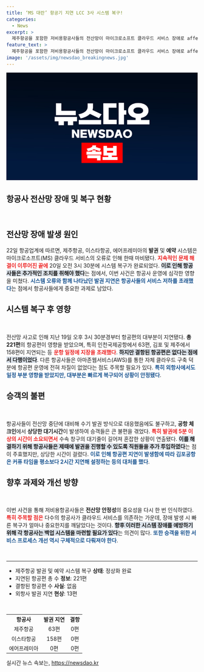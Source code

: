 ```yaml
---
title: ‘MS 대란’ 항공기 지연 LCC 3사 시스템 복구!
categories:
  - News
excerpt: >
  제주항공을 포함한 저비용항공사들의 전산망이 마이크로소프트 클라우드 서비스 장애로 affected되었지만, 시스템이 복구되면서 운항이 정상화되었습니다. 탑승객들은 긴 대기시간 속에서 수기 발권 불편을 겪었고, 김포와 김해공항의 커퓨 타임도 조정되었습니다.
feature_text: >
  제주항공을 포함한 저비용항공사들의 전산망이 마이크로소프트 클라우드 서비스 장애로 affected되었지만, 시스템이 복구되면서 운항이 정상화되었습니다. 탑승객들은 긴 대기시간 속에서 수기 발권 불편을 겪었고, 김포와 김해공항의 커퓨 타임도 조정되었습니다.
image: '/assets/img/newsdao_breakingnews.jpg'
---
```


<p><img src="/assets/img/newsdao_breakingnews.jpg" alt="koreaapp 속보" /></p>

<h2 data-ke-size="size26">항공사 전산망 장애 및 복구 현황</h2>

<p data-ke-size="size16">&nbsp;</p>

<h2 data-ke-size="size26">전산망 장애 발생 원인</h2>

<p data-ke-size="size16">22일 항공업계에 따르면, 제주항공, 이스타항공, 에어프레미아의 <b>발권</b> 및 <b>예약</b> 시스템은 마이크로소프트(MS) 클라우드 서비스의 오류로 인해 한때 마비됐다. <b><span style="color: #ee2323;">지속적인 문제 해결이 이루어진 끝에</span></b> 20일 오전 3시 30분에 시스템 복구가 완료되었다. <b><span style="background-color: #21538527;">이로 인해 항공사들은 추가적인 조치를 취해야 했다</span></b>는 점에서, 이번 사건은 항공사 운영에 심각한 영향을 미쳤다. <b><span style="color: #1a5490;">시스템 오류와 함께 나타났던 발권 지연은 항공사들의 서비스 저하를 초래했다</span></b>는 점에서 항공사들에게 중요한 과제로 남았다.</p>

<h2 data-ke-size="size26">시스템 복구 후 영향</h2>

<p data-ke-size="size16">&nbsp;</p>

<p data-ke-size="size16">전산망 사고로 인해 지난 19일 오후 3시 30분경부터 항공편의 대부분이 지연됐다. <b>총</b> <b>221편</b>의 항공편이 영향을 받았으며, 특히 인천국제공항에서 63편, 김포 및 제주에서 158편이 지연되는 등 <b><span style="color: #ee2323;">운항 일정에 지장을 초래했다</span></b>. <b><span style="background-color: #21538527;">하지만 결항된 항공편은 없다는 점에서 다행이었다</span></b>. 다른 항공사들은 아마존웹서비스(AWS)를 통한 자체 클라우드 구축 덕분에 항공편 운영에 전혀 차질이 없었다는 점도 주목할 필요가 있다. <b><span style="color: #1a5490;">특히 외항사에서도 일정 부분 영향을 받았지만, 대부분은 빠르게 복구되어 상황이 안정됐다</span></b>.</p>

<h2 data-ke-size="size26">승객의 불편</h2>

<p data-ke-size="size16">&nbsp;</p>

<p data-ke-size="size16">항공사들이 전산망 중단에 대비해 수기 발권 방식으로 대응했음에도 불구하고, <b>공항 체크인</b>에서 <b>상당한 대기시간</b>이 발생하여 승객들은 큰 불편을 겪었다. <b><span style="color: #ee2323;">특히 발권에 5분 이상의 시간이 소요되면서</span></b> 수속 창구의 대기줄이 길어져 혼잡한 상황이 연출됐다. <b><span style="background-color: #21538527;">이를 해결하기 위해 항공사들은 제때에 발권을 진행할 수 있도록 직원들을 추가 투입하였다</span></b>는 점이 주효했지만, 상당한 시간이 걸렸다. <b><span style="color: #1a5490;">이로 인해 항공편 지연이 발생함에 따라 김포공항은 커퓨 타임을 평소보다 2시간 지연해 설정하는 등의 대처를 했다</span></b>.</p>

<h2 data-ke-size="size26">향후 과제와 개선 방향</h2>

<p data-ke-size="size16">&nbsp;</p>

<p data-ke-size="size16">이번 사건을 통해 저비용항공사들은 <b>전산망 안정성</b>의 중요성을 다시 한 번 인식하였다. <b><span style="color: #ee2323;">특히 주목할 점은</span></b> 다수의 항공사가 클라우드 서비스를 의존하는 가운데, 장애 발생 시 빠른 복구가 얼마나 중요한지를 깨달았다는 것이다. <b><span style="background-color: #21538527;">향후 이러한 시스템 장애를 예방하기 위해 각 항공사는 백업 시스템을 마련할 필요가 있다</span></b>는 의견이 많다. <b><span style="color: #1a5490;">또한 승객을 위한 서비스 프로세스 개선 역시 구체적으로 다뤄져야 한다</span></b>.</p>

<p data-ke-size="size16">&nbsp;</p>

<hr>

<ul>
    <li>제주항공 발권 및 예약 시스템 복구 <b>상태</b>: 정상화 완료</li>
    <li>지연된 항공편 총 수 <b>정보</b>: 221편</li>
    <li>결항된 항공편 수 <b>사실</b>: 없음</li>
    <li>외항사 발권 지연 <b>현상</b>: 13편</li>
</ul>

<p data-ke-size="size16">&nbsp;</p>

<table style="width:100%">
    <tr>
        <td style="text-align: center; height: 17px;"><b>항공사</b></td>
        <td style="text-align: center; height: 17px;"><b>발권 지연</b></td>
        <td style="text-align: center; height: 17px;"><b>결항</b></td>
    </tr>
    <tr>
        <td style="text-align: center; height: 17px;">제주항공</td>
        <td style="text-align: center; height: 17px;">63편</td>
        <td style="text-align: center; height: 17px;">0편</td>
    </tr>
    <tr>
        <td style="text-align: center; height: 17px;">이스타항공</td>
        <td style="text-align: center; height: 17px;">158편</td>
        <td style="text-align: center; height: 17px;">0편</td>
    </tr>
    <tr>
        <td style="text-align: center; height: 17px;">에어프레미아</td>
        <td style="text-align: center; height: 17px;">0편</td>
        <td style="text-align: center; height: 17px;">0편</td>
    </tr>
</table>
실시간 뉴스 속보는, <a href="https://newsdao.kr" rel="dofollow">https://newsdao.kr</a>



